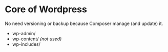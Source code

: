 # Core of Wordpress

No need versioning or backup because Composer manage (and update) it.

* wp-admin/
* wp-content/ *(not used)*
* wp-includes/
